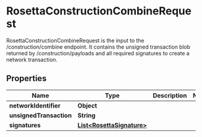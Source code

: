 

# RosettaConstructionCombineRequest

RosettaConstructionCombineRequest is the input to the /construction/combine endpoint. It contains the unsigned transaction blob returned by /construction/payloads and all required signatures to create a network transaction.

## Properties

Name | Type | Description | Notes
------------ | ------------- | ------------- | -------------
**networkIdentifier** | **Object** |  | 
**unsignedTransaction** | **String** |  | 
**signatures** | [**List&lt;RosettaSignature&gt;**](RosettaSignature.md) |  | 




